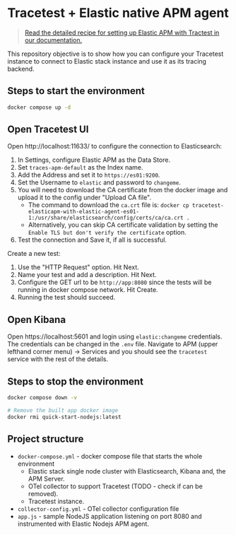 # Tracetest + Elastic native APM agent

> [Read the detailed recipe for setting up Elastic APM with Tractest in our documentation.](https://docs.tracetest.io/examples-tutorials/recipes/running-tracetest-with-elasticapm)

This repository objective is to show how you can configure your Tracetest instance to connect to Elastic stack instance and use it as its tracing backend.

## Steps to start the environment
```bash
docker compose up -d
```

## Open Tracetest UI
Open http://localhost:11633/ to configure the connection to Elasticsearch:
1. In Settings, configure Elastic APM as the Data Store.
2. Set `traces-apm-default` as the Index name.
3. Add the Address and set it to `https://es01:9200`.
4. Set the Username to `elastic` and password to `changeme`.
5. You will need to download the CA certificate from the docker image and upload it to the config under "Upload CA file".
    * The command to download the `ca.crt` file is:
    `docker cp tracetest-elasticapm-with-elastic-agent-es01-1:/usr/share/elasticsearch/config/certs/ca/ca.crt .`
    * Alternatively, you can skip CA certificate validation by setting the `Enable TLS but don't verify the certificate` option.
6. Test the connection and Save it, if all is successful.

Create a new test:
1. Use the "HTTP Request" option. Hit Next.
2. Name your test and add a description. Hit Next.
3. Configure the GET url to be `http://app:8080` since the tests will be running in docker compose network. Hit Create.
4. Running the test should succeed.


## Open Kibana
Open https://localhost:5601 and login using `elastic:changeme` credentials. The credentials can be changed in the `.env` file. Navigate to APM (upper lefthand corner menu) -> Services and you should see the `tracetest` service with the rest of the details.

## Steps to stop the environment
```bash
docker compose down -v

# Remove the built app docker image
docker rmi quick-start-nodejs:latest
```

## Project structure
* `docker-compose.yml` - docker compose file that starts the whole environment
    * Elastic stack single node cluster with Elasticsearch, Kibana and, the APM Server.
    * OTel collector to support Tracetest (TODO - check if can be removed).
    * Tracetest instance.
* `collector-config.yml` - OTel collector configuration file
* `app.js` - sample NodeJS application listening on port 8080 and instrumented with Elastic Nodejs APM agent.

